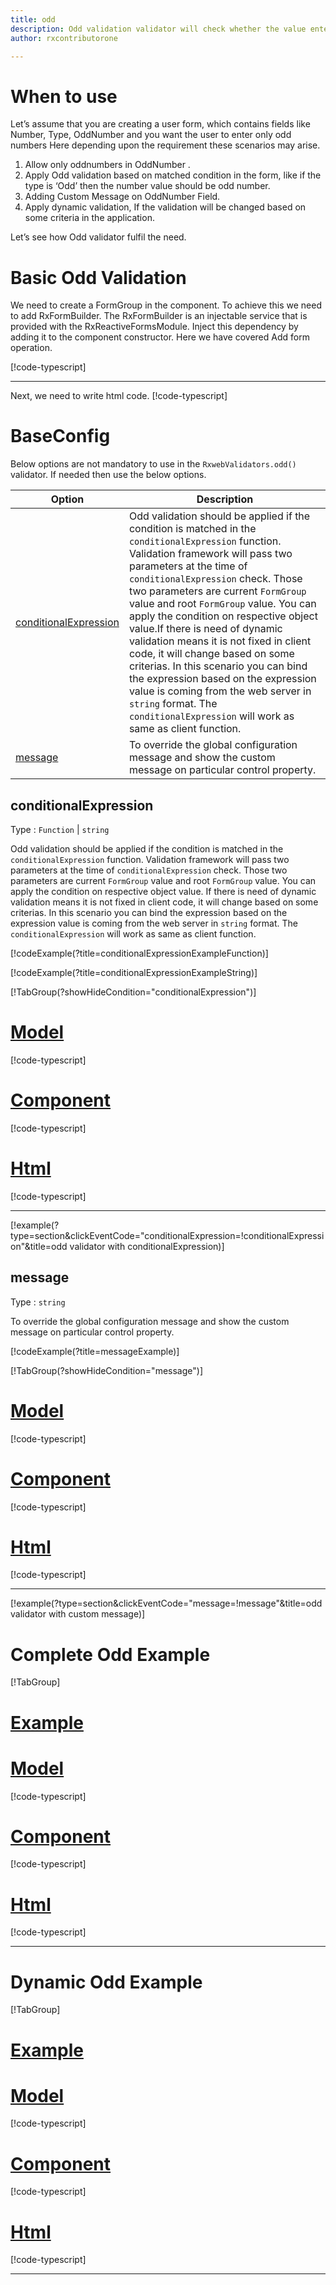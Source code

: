 ```yaml
---
title: odd
description: Odd validation validator will check whether the value entered is an odd number or not.
author: rxcontributorone

---
```


# When to use
Let’s assume that you are creating a user form, which contains fields like Number, Type, OddNumber and you want the user to enter only odd numbers Here depending upon the requirement these scenarios may arise.
1.	Allow only oddnumbers in OddNumber .
2.	Apply Odd validation based on matched condition in the form, like if the type  is ‘Odd’ then the number value should be odd number.
3.	Adding Custom Message on OddNumber Field.
4.	Apply dynamic validation, If the validation will be changed based on some criteria in the application.

Let’s see how Odd validator fulfil the need.

# Basic Odd Validation
We need to create a FormGroup in the component. To achieve this we need to add RxFormBuilder. The RxFormBuilder is an injectable service that is provided with the RxReactiveFormsModule. Inject this dependency by adding it to the component constructor.
Here we have covered Add form operation. 

[!code-typescript[](\assets\examples\validators\odd\add\odd-add.component.ts)]
***

Next, we need to write html code.
[!code-typescript[](\assets\examples\validators\odd\add\odd-add.component.html)]

<app-odd-add-validator></app-odd-add-validator>

# BaseConfig
Below options are not mandatory to use in the `RxwebValidators.odd()` validator. If needed then use the below options.

|Option | Description |
|--- | ---- |
|[conditionalExpression](#conditionalexpressions) | Odd  validation should be applied if the condition is matched in the `conditionalExpression` function. Validation framework will pass two parameters at the time of `conditionalExpression` check. Those two parameters are current `FormGroup` value and root `FormGroup` value. You can apply the condition on respective object value.If there is need of dynamic validation means it is not fixed in client code, it will change based on some criterias. In this scenario you can bind the expression based on the expression value is coming from the web server in `string` format. The `conditionalExpression` will work as same as client function. |
|[message](#message) | To override the global configuration message and show the custom message on particular control property. |

## conditionalExpression 
Type :  `Function`  |  `string` 

Odd validation should be applied if the condition is matched in the `conditionalExpression` function. Validation framework will pass two parameters at the time of `conditionalExpression` check. Those two parameters are current `FormGroup` value and root `FormGroup` value. You can apply the condition on respective object value.
If there is need of dynamic validation means it is not fixed in client code, it will change based on some criterias. In this scenario you can bind the expression based on the expression value is coming from the web server in `string` format. The `conditionalExpression` will work as same as client function.

[!codeExample(?title=conditionalExpressionExampleFunction)]

[!codeExample(?title=conditionalExpressionExampleString)]

[!TabGroup(?showHideCondition="conditionalExpression")]
# [Model](#tab\conditionalExpressionmodel)
[!code-typescript[](\assets\examples\validators\odd\conditionalExpression\user.model.ts)]
# [Component](#tab\conditionalExpressionComponent)
[!code-typescript[](\assets\examples\validators\odd\conditionalExpression\odd-conditional-expressions.component.ts)]
# [Html](#tab\conditionalExpressionHtml)
[!code-typescript[](\assets\examples\validators\odd\conditionalExpression\odd-conditional-expressions.component.html)]
***

[!example(?type=section&clickEventCode="conditionalExpression=!conditionalExpression"&title=odd validator with conditionalExpression)]
<app-odd-conditionalExpression-validator></app-odd-conditionalExpression-validator>

## message 
Type :  `string` 

To override the global configuration message and show the custom message on particular control property.

[!codeExample(?title=messageExample)]

[!TabGroup(?showHideCondition="message")]
# [Model](#tab\messageModel)
[!code-typescript[](\assets\examples\validators\odd\message\user.model.ts)]
# [Component](#tab\messageComponent)
[!code-typescript[](\assets\examples\validators\odd\message\odd-message.component.ts)]
# [Html](#tab\messageHtml)
[!code-typescript[](\assets\examples\validators\odd\message\odd-message.component.html)]
***

[!example(?type=section&clickEventCode="message=!message"&title=odd validator with custom message)]
<app-odd-message-validator></app-odd-message-validator>

# Complete Odd Example
[!TabGroup]
# [Example](#tab\completeexample)
<app-odd-complete-validator></app-odd-complete-validator>
# [Model](#tab\completemodel)
[!code-typescript[](\assets\examples\validators\odd\complete\user.model.ts)]
# [Component](#tab\completecomponent)
[!code-typescript[](\assets\examples\validators\odd\complete\odd-complete.component.ts)]
# [Html](#tab\completehtml)
[!code-typescript[](\assets\examples\validators\odd\complete\odd-complete.component.html)]
***

# Dynamic Odd Example
[!TabGroup]
# [Example](#tab\dynamicexample)
<app-odd-dynamic-validator></app-odd-dynamic-validator>
# [Model](#tab\dynamicmodel)
[!code-typescript[](\assets\examples\validators\odd\dynamic\user.model.ts)]
# [Component](#tab\dynamiccomponent)
[!code-typescript[](\assets\examples\validators\odd\dynamic\odd-dynamic.component.ts)]
# [Html](#tab\dynamichtml)
[!code-typescript[](\assets\examples\validators\odd\dynamic\odd-dynamic.component.html)]
***